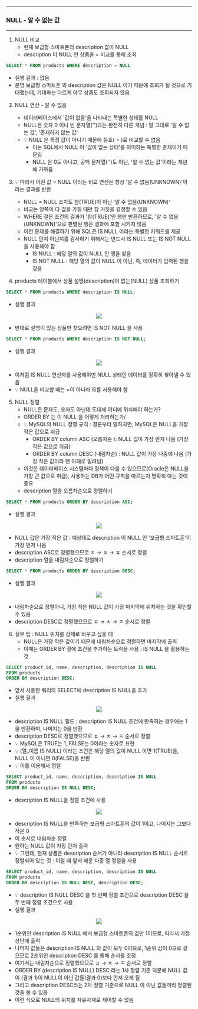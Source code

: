 -----
### NULL - 알 수 없는 값
-----
1. NULL 비교
   - 현재 보급형 스마트폰의 description 값이 NULL
   - description 이 NULL 인 상품을 = 비교를 통해 조회
```sql
SELECT * FROM products WHERE description = NULL
```
  - 실행 결과 : 없음
  - 분명 보급형 스마트폰 의 description 값은 NULL 이기 때문에 조회가 될 것으로 기대했는데, 기대와는 다르게 아무 상품도 조회되지 않음

2. NULL 연산 - 알 수 없음
   - 데이터베이스에서 '값이 없음'을 나타내는 특별한 상태를 NULL
   - NULL은 숫자 0 이나 빈 문자열('')과는 완전히 다른 개념 : 말 그대로 '알 수 없는 값', '존재하지 않는 값'
   - 💡 NULL 은 특정 값이 아니기 때문에 등호( = )로 비교할 수 없음
     + 이는 SQL에서 NULL 이 '값이 없는 상태'를 의미하는 특별한 존재이기 때문임
     + NULL 은 0도 아니고, 공백 문자열('')도 아닌, '알 수 없는 값'이라는 개념에 가까움

3. 💡 따라서 어떤 값 = NULL 이라는 비교 연산은 항상 '알 수 없음(UNKNOWN)'이라는 결과를 반환
   - NULL = NULL 조차도 참(TRUE)이 아닌 '알 수 없음(UNKNOWN)'
   - 비교는 양쪽이 다 값을 가질 때만 참 거짓을 결정할 수 있음
   - WHERE 절은 조건의 결과가 '참(TRUE)'인 행만 반환하므로, '알 수 없음(UNKNOWN)'으로 판별된 행은 결과에 포함 시키지 않음
   - 이런 문제를 해결하기 위해 SQL은 IS NULL 이라는 특별한 키워드를 제공
   - NULL 인지 아닌지를 검사하기 위해서는 반드시 IS NULL 또는 IS NOT NULL을 사용해야 함
     + IS NULL : 해당 열의 값이 NULL 인 행을 찾음
     + IS NOT NULL : 해당 열의 값이 NULL 이 아닌, 즉, 데이터가 입력된 행을 찾음

4. products 테이블에서 상품 설명(description)이 없는(NULL) 상품 조회하기
```sql
SELECT * FROM products WHERE description IS NULL;
```
   - 실행 결과
<div align="center">
<img src="https://github.com/user-attachments/assets/5a3312e0-bf2a-4631-8217-3527489b8c78">
</div>

   - 반대로 설명이 있는 상품만 찾으려면 IS NOT NULL 을 사용
```sql
SELECT * FROM products WHERE description IS NOT NULL;
```

   - 실행 결과
<div align="center">
<img src="https://github.com/user-attachments/assets/499d8269-7600-433d-b618-a7539aeac97f">
</div>

   - 이처럼 IS NULL 연산자를 사용해야만 NULL 상태인 데이터를 정확히 찾아낼 수 있음
   - 💡 NULL을 비교할 때는 =이 아니라 IS를 사용해야 함

5. NULL 정렬
   - NULL은 문자도, 숫자도 아닌데 도대체 어디에 위치해야 하는가?
   - ORDER BY 는 이 NULL 을 어떻게 처리하는가/
   - 💡 MySQL의 NULL 정렬 규칙 : 결론부터 말하자면, MySQL은 NULL을 가장 작은 값으로 취급
      + ORDER BY column ASC (오름차순 ): NULL 값이 가장 먼저 나옴 (가장 작은 값으로 취급)
      + ORDER BY column DESC (내림차순) : NULL 값이 가장 나중에 나옴 (가장 작은 값이라 맨 아래로 밀려남)
   - 이것은 데이터베이스 시스템마다 정책이 다를 수 있으므로(Oracle은 NULL을 가장 큰 값으로 취급), 사용하는 DB가 어떤 규칙을 따르는지 명확히 아는 것이 중요
   -  description 열을 오름차순으로 정렬하기
```sql
SELECT * FROM products ORDER BY description ASC;
```
   - 실행 결과
<div align="center">
<img src="https://github.com/user-attachments/assets/719dcbc2-30de-4542-b59a-7475483797c6">
</div>

   - NULL 값은 가장 작은 값 : 예상대로 description 이 NULL 인 '보급형 스마트폰'이 가장 먼저 나옴
   - description ASC로 정렬했으므로 ㅈ → ㅊ → ㅍ 순서로 정렬
   - description 열을 내림차순으로 정렬하기
```sql
SELECT * FROM products ORDER BY description DESC;
```
   - 실행 결과
<div align="center">
<img src="https://github.com/user-attachments/assets/0e16ef30-69e4-49e4-969b-5c1b19afb42b">
</div>

   - 내림차순으로 정렬하니, 가장 작은 NULL 값이 가장 마지막에 위치하는 것을 확인할 수 있음
   - description DESC로 정렬했으므로 ㅍ → ㅊ → ㅈ 순서로 정렬

6. 실무 팁 : NULL 위치를 강제로 바꾸고 싶을 때
   - NULL은 가장 작은 값이기 때문에 내림차순으로 정렬하면 마지막에 출력
   - 이때는 ORDER BY 절에 조건을 추가하는 트릭을 사용 : IS NULL 을 활용하는 것
```sql
SELECT product_id, name, description, description IS NULL
FROM products
ORDER BY description DESC;
```
   - 앞서 사용한 쿼리의 SELECT에 description IS NULL을 추가
   - 실행 결과 
<div align="center">
<img src="https://github.com/user-attachments/assets/06cd1146-2b34-4ef3-8caf-e61f67b16d89">
</div>

   - description IS NULL 필드 : description IS NULL 조건에 만족하는 경우에는 1을 반환하며, 나머지는 0을 반환
   - description DESC로 정렬했으므로 ㅍ → ㅊ → ㅈ 순서로 정렬
   - 💡 MySQL은 TRUE는 1, FALSE는 0이라는 숫자로 표현
   - 💡 (열_이름 IS NULL) 이라는 조건은 해당 열의 값이 NULL 이면 1(TRUE)을, NULL 이 아니면 0(FALSE)을 반환
   - 💡 이를 이용해서 정렬
```sql
SELECT product_id, name, description, description IS NULL
FROM products
ORDER BY description IS NULL DESC;
```
   - description IS NULL을 정렬 조건에 사용
<div align="center">
<img src="https://github.com/user-attachments/assets/80798c94-98e9-4b16-9cab-8d43be3aad4a">
</div>

   - description IS NULL을 만족하는 보급형 스마트폰의 값이 1이고, 나머지는 그보다 작은 0
   - 이 순서로 내림차순 정렬
   - 원하는 NULL 값이 가장 먼저 출력
   - 💡 그런데, 현재 상품은 description 순서가 아니라 description IS NULL 순서로 정렬되어 있는 것 : 이럴 때 앞서 배운 다중 열 정렬을 사용
```sql
SELECT product_id, name, description, description IS NULL
FROM products
ORDER BY description IS NULL DESC, description DESC;
```
   - 💡 description IS NULL DESC 을 첫 번째 정렬 조건으로 description DESC 을 두 번째 정렬 조건으로 사용
   - 실행 결과
<div align="center">
<img src="https://github.com/user-attachments/assets/a9650d70-251b-49d2-9b6f-173e30afbedc">
</div>

   - 1순위인 description IS NULL 에서 보급형 스마트폰의 값만 1이므로, 따라서 가장 상단에 출력
   - 나머지 값들은 description IS NULL 의 값이 모두 0이므로, 1순위 값이 0으로 같으므로 2순위인 description DESC 를 통해 순서를 조정
   - 여기서는 내림차순으로 정렬했으므로 ㅍ → ㅊ → ㅈ 순서로 정렬
   - ORDER BY (description IS NULL) DESC 라는 1차 정렬 기준 덕분에 NULL 값이 (결과 1)이 NULL이 아닌 값들(결과 0)보다 먼저 오게 됨
   - 그리고 description DESC라는 2차 정렬 기준으로 NULL 이 아닌 값들끼리 정렬된 것을 볼 수 있음
   - 이런 식으로 NULL의 위치를 자유자재로 제어할 수 있음
